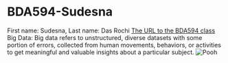 # BDA594-Sudesna
First name: Sudesna, Last name: Das Rochi
[The URL to the BDA594 class](https://sdsu.instructure.com/courses/186022)
Big Data: Big data refers to unstructured, diverse datasets with some portion of errors, collected from human movements, behaviors, or activities to get meaningful and valuable insights about a particular subject.
![Pooh](https://static.wikia.nocookie.net/p__/images/6/6e/Winnie_The_Pooh.png/revision/latest?cb=20190922201041&path-prefix=protagonist)
